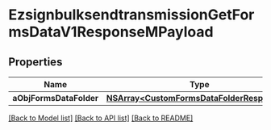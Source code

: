 # EzsignbulksendtransmissionGetFormsDataV1ResponseMPayload

## Properties
Name | Type | Description | Notes
------------ | ------------- | ------------- | -------------
**aObjFormsDataFolder** | [**NSArray&lt;CustomFormsDataFolderResponse&gt;***](CustomFormsDataFolderResponse.md) |  | 

[[Back to Model list]](../README.md#documentation-for-models) [[Back to API list]](../README.md#documentation-for-api-endpoints) [[Back to README]](../README.md)


